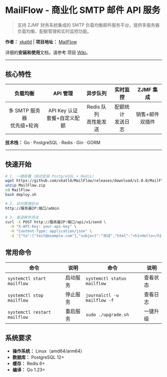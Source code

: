 # MailFlow - 商业化 SMTP 邮件 API 服务

> 支持 ZJMF 财务系统集成的 SMTP 负载均衡邮件服务平台，提供多服务器负载均衡、配额管理和实时监控功能。

**作者：** [xkatld](https://github.com/xkatld) | **项目地址：** [MailFlow](https://github.com/xkatld/MailFlow)

详细的**安装和使用**文档，请参考 项目 [Wiki](https://github.com/xkatld/MailFlow/wiki)。

---

## 核心特性

| 负载均衡 | API 管理 | 异步队列 | 实时监控 | ZJMF 集成 |
|:---:|:---:|:---:|:---:|:---:|
| 多 SMTP 服务器<br/>优先级+轮询 | API Key 认证<br/>套餐+自定义配额 | Redis 队列<br/>高性能发送 | 配额统计<br/>发送日志 | 销售+邮件<br/>双插件 |

**技术栈：** Go · PostgreSQL · Redis · Gin · GORM

---

## 快速开始

```bash
# 1. 一键部署（自动安装 PostgreSQL + Redis）
wget https://github.com/xkatld/MailFlow/releases/download/v1.0.0/MailFlow.zip
unzip MailFlow.zip
cd MailFlow
bash deploy.sh

# 2. 访问管理后台
http://服务器IP:端口/admin

# 3. 发送邮件测试
curl -X POST http://服务器IP:端口/api/v1/send \
  -H "X-API-Key: your-api-key" \
  -H "Content-Type: application/json" \
  -d '{"to":["test@example.com"],"subject":"测试","html":"<h1>Hello</h1>"}'
```

## 常用命令

| 命令 | 说明 | 命令 | 说明 |
|------|------|------|------|
| `systemctl start mailflow` | 启动服务 | `systemctl status mailflow` | 查看状态 |
| `systemctl stop mailflow` | 停止服务 | `journalctl -u mailflow -f` | 查看日志 |
| `systemctl restart mailflow` | 重启服务 | `sudo ./upgrade.sh` | 一键升级 |

## 系统要求

- **操作系统：** Linux（amd64/arm64）
- **数据库：** PostgreSQL 12+
- **缓存：** Redis 6+
- **编译：** Go 1.23+
